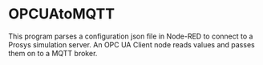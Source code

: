 # OPCUAtoMQTT

This program parses a configuration json file in Node-RED to connect to a Prosys simulation server. An OPC UA Client node reads values and passes them on to a MQTT broker.
